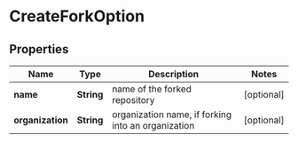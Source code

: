 
# CreateForkOption

## Properties
Name | Type | Description | Notes
------------ | ------------- | ------------- | -------------
**name** | **String** | name of the forked repository |  [optional]
**organization** | **String** | organization name, if forking into an organization |  [optional]




